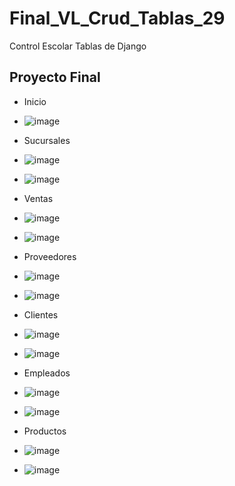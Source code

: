 # Final_VL_Crud_Tablas_29
Control Escolar Tablas de Django

## Proyecto Final
- Inicio
- ![image](https://github.com/user-attachments/assets/5dea6d42-df9d-4b1f-9fbe-f31cb24d4c79)
- Sucursales
- ![image](https://github.com/user-attachments/assets/6220ab33-0ccc-4bc9-a7c6-a326eb6c5f52)
- ![image](https://github.com/user-attachments/assets/cfa7b292-97d4-4248-8087-644f018adea5)

- Ventas
- ![image](https://github.com/user-attachments/assets/47699a00-1831-4c2a-abcc-528031210857)
- ![image](https://github.com/user-attachments/assets/ccfa2ee7-8582-4f4a-81fd-a8cb1d121e8b)

- Proveedores
- ![image](https://github.com/user-attachments/assets/272c85c0-563d-47ae-8ebb-0691921bd197)
- ![image](https://github.com/user-attachments/assets/d563aa9d-9aa2-4ebd-ab79-3ca7981d9b4c)

- Clientes
- ![image](https://github.com/user-attachments/assets/27742fae-af9a-40f6-83b8-9eec535d7021)
- ![image](https://github.com/user-attachments/assets/0d6de63c-b44a-43e5-b799-d05e453450f0)


- Empleados
- ![image](https://github.com/user-attachments/assets/40f01dc4-f5eb-4f04-a597-c89ad2a3773e)
- ![image](https://github.com/user-attachments/assets/cf40c655-cd30-4e07-8037-206144c55257)

- Productos
- ![image](https://github.com/user-attachments/assets/8b517323-2209-4bf6-8524-b3cb78a89d3a)
- ![image](https://github.com/user-attachments/assets/c96de82b-2515-44f7-a175-51bbbfa541da)
